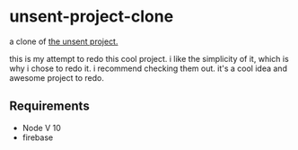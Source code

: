 # unsent-project-clone

a clone of [the unsent project.](https://theunsentproject.com)

this is my attempt to redo this cool project. i like the simplicity of it, which is why i chose to redo it. i recommend checking them out. it's a cool idea and awesome project to redo.

## Requirements
- Node V 10
- firebase

